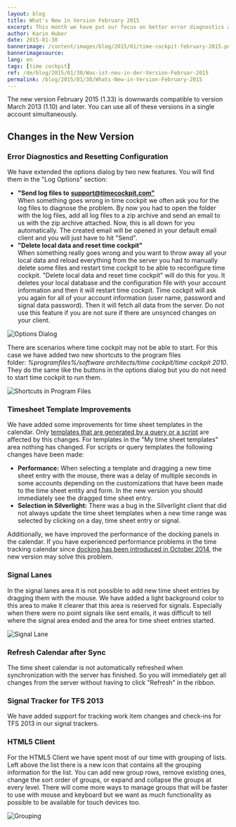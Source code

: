 ```yaml
---
layout: blog
title: What's New in Version February 2015
excerpt: This month we have put our focus on better error diagnostics and minor improvements in the time sheet calendar. It has become much easier to send us your log files, performance for booking with time sheet templates has been improved, signal lanes are highlighted, etc.
author: Karin Huber
date: 2015-01-30
bannerimage: /content/images/blog/2015/01/time-cockpit-february-2015.png
bannerimagesource: 
lang: en
tags: [time cockpit]
ref: /de/blog/2015/01/30/Was-ist-neu-in-der-Version-Februar-2015
permalink: /blog/2015/01/30/Whats-New-in-Version-February-2015
---
```


<p class="showcase">The new version February 2015 (1.33) is downwards compatible to version March 2013 (1.10) and later. You can use all of these versions in a single account simultaneously.</p><h2>Changes in the New Version</h2><h3>Error Diagnostics and Resetting Configuration</h3><p>We have extended the options dialog by two new features. You will find them in the "Log Options" section:</p><ul>
  <li>
    <strong>"Send log files to</strong>
    <a href="mailto:support@timecockpit.com&quot;">
      <strong>support@timecockpit.com"</strong>
      <br />
    </a>
    <a href="mailto:support@timecockpit.com&quot;:"></a>When something goes wrong in time cockpit we often ask you for the log files to diagnose the problem. By now you had to open the folder with the log files, add all log files to a zip archive and send an email to us with the zip archive attached. Now, this is all down for you automatically. The created email will be opened in your default email client and you will just have to hit "Send".</li>
  <li>
    <strong>"Delete local data and reset time cockpit"</strong>
    <br />
 When something really goes wrong and you want to throw away all your local data and reload everything from the server you had to manually delete some files and restart time cockpit to be able to reconfigure time cockpit. "Delete local data and reset time cockpit" will do this for you. It deletes your local database and the configuration file with your account information and then it will restart time cockpit. Time cockpit will ask you again for all of your account information (user name, password and signal data password). Then it will fetch all data from the server. Do not use this feature if you are not sure if there are unsynced changes on your client.</li>
</ul><p>
  <img title="Options Dialog" src="{{site.baseurl}}/content/images/blog/2015/01/options-dialog.png?mw=500" alt="Options Dialog" />
</p><p>There are scenarios where time cockpit may not be able to start. For this case we have added two new shortcuts to the program files folder: <em>%programfiles%/software architects/time cockpit/time cockpit 2010</em>. They do the same like the buttons in the options dialog but you do not need to start time cockpit to run them.</p><p>
  <img title="Shortcuts in Program Files" src="{{site.baseurl}}/content/images/blog/2015/01/diagnostic-shortcuts.png" alt="Shortcuts in Program Files" />
</p><h3>Timesheet Template Improvements</h3><p>We have added some improvements for time sheet templates in the calendar. Only <a href="~/blog/2014/09/30/Redesigned-Time-Sheet-Templates">templates that are generated by a query or a script</a> are affected by this changes. For templates in the "My time sheet templates" area nothing has changed. For scripts or query templates the following changes have been made:</p><ul>
  <li>
    <strong>Performance:</strong> When selecting a template and dragging a new time sheet entry with the mouse, there was a delay of multiple seconds in some accounts depending on the customizations that have been made to the time sheet entity and form. In the new version you should immediately see the dragged time sheet entry.</li>
  <li>
    <strong>Selection in Silverlight:</strong> There was a bug in the Silverlight client that did not always update the time sheet templates when a new time range was selected by clicking on a day, time sheet entry or signal.
<br /></li>
</ul><p>Additionally, we have improved the performance of the docking panels in the calendar. If you have experienced performance problems in the time tracking calendar since <a href="http://www.timecockpit.com/blog/2014/09/30/Redesigned-Time-Sheet-Templates">docking has been introduced in October 2014</a>, the new version may solve this problem.</p><h3>Signal Lanes</h3><p>In the signal lanes area it is not possible to add new time sheet entries by dragging them with the mouse. We have added a light background color to this area to make it clearer that this area is reserved for signals. Especially when there were no point signals like sent emails, it was difficult to tell where the signal area ended and the area for time sheet entries started.</p><p>
  <img title="Signal Lane" src="{{site.baseurl}}/content/images/blog/2015/01/signal-lane.png" alt="Signal Lane" />
</p><h3>Refresh Calendar after Sync</h3><p>The time sheet calendar is not automatically refreshed when synchronization with the server has finished. So you will immediately get all changes from the server without having to click "Refresh" in the ribbon.</p><h3>Signal Tracker for TFS 2013
<br /></h3><p>We have added support for tracking work item changes and check-ins for TFS 2013 in our signal trackers.</p><h3>HTML5 Client</h3><p>For the HTML5 Client we have spent most of our time with grouping of lists. Left above the list there is a new icon that contains all the grouping information for the list. You can add new group rows, remove existing ones, change the sort order of groups, or expand and collapse the groups at every level. There will come more ways to manage groups that will be faster to use with mouse and keyboard but we want as much functionality as possible to be available for touch devices too.</p><p>
  <img title="Grouping" src="{{site.baseurl}}/content/images/blog/2015/01/grouping.png" alt="Grouping" />
</p>